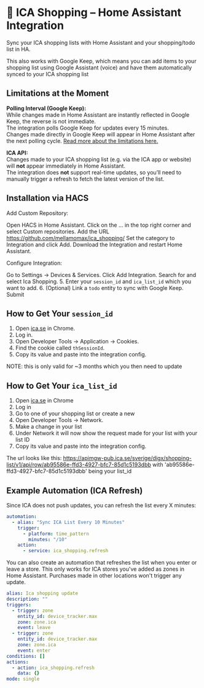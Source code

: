 # 🛒 ICA Shopping – Home Assistant Integration

Sync your ICA shopping lists with Home Assistant and your shopping/todo list in HA.

This also works with Google Keep, which means you can add items to your shopping list
using Google Assistant (voice) and have them automatically synced to your ICA shopping list

## Limitations at the Moment

**Polling Interval (Google Keep):**  
While changes made in Home Assistant are instantly reflected in Google Keep, the reverse is not immediate.  
The integration polls Google Keep for updates every 15 minutes.  
Changes made directly in Google Keep will appear in Home Assistant after the next polling cycle.
[Read more about the limitations here.](https://github.com/watkins-matt/home-assistant-google-keep-sync?tab=readme-ov-file#limitations)

**ICA API:**  
Changes made to your ICA shopping list (e.g. via the ICA app or website) will **not** appear immediately in Home Assistant.  
The integration does **not** support real-time updates, so you’ll need to manually trigger a refresh to fetch the latest version of the list.


## Installation via HACS

Add Custom Repository:

Open HACS in Home Assistant.
Click on the ... in the top right corner and select Custom repositories.
Add the URL https://github.com/mellamomax/ica_shopping/
Set the category to Integration and click Add.
Download the Integration and restart Home Assistant.

Configure Integration:

Go to Settings -> Devices & Services.
Click Add Integration.
Search for and select Ica Shopping.
5. Enter your `session_id` and `ica_list_id` which you want to add.
6. (Optional) Link a `todo` entity to sync with Google Keep.
Submit

## How to Get Your `session_id`

1. Open [ica.se](https://www.ica.se) in Chrome.
2. Log in.
3. Open Developer Tools → Application → Cookies.
4. Find the cookie called `thSessionId`.
5. Copy its value and paste into the integration config.

NOTE: this is only valid for ~3 months which you then need to update


## How to Get Your `ica_list_id`

1. Open [ica.se](https://www.ica.se) in Chrome
2. Log in
3. Go to one of your shopping list or create a new
4. Open Developer Tools → Network.
5. Make a change in your list
6. Under Network it will now show the request made for your list with your list ID
7. Copy its value and paste into the integration config.

The url looks like this:
https://apimgw-pub.ica.se/sverige/digx/shopping-list/v1/api/row/ab95586e-ffd3-4927-bfc7-85d1c5193dbb
with 'ab95586e-ffd3-4927-bfc7-85d1c5193dbb' being your list_id


## Example Automation (ICA Refresh)

Since ICA does not push updates, you can refresh the list every X minutes:

```yaml
automation:
  - alias: "Sync ICA List Every 10 Minutes"
    trigger:
      - platform: time_pattern
        minutes: "/10"
    action:
      - service: ica_shopping.refresh
```

You can also create an automation that refreshes the list when you enter or leave a store.
This only works for ICA stores you've added as zones in Home Assistant.
Purchases made in other locations won't trigger any update.

```yaml
alias: Ica shopping update
description: ""
triggers:
  - trigger: zone
    entity_id: device_tracker.max
    zone: zone.ica
    event: leave
  - trigger: zone
    entity_id: device_tracker.max
    zone: zone.ica
    event: enter
conditions: []
actions:
  - action: ica_shopping.refresh
    data: {}
mode: single

```